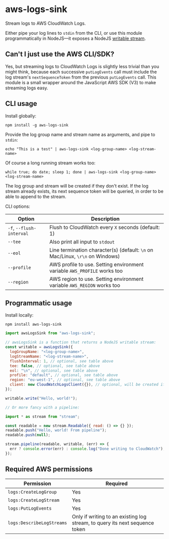 # aws-logs-sink

Stream logs to AWS CloudWatch Logs.

Either pipe your log lines to `stdin` from the CLI, or use this module programmatically in NodeJS––it exposes a NodeJS [writable stream](https://nodejs.org/api/stream.html#writable-streams).

## Can't I just use the AWS CLI/SDK?

Yes, but streaming logs to CloudWatch Logs is slightly less trivial than you might think, because each successive `putLogEvents` call must include the log stream's `nextSequenceToken` from the previous `putLogEvents` call. This module is a small wrapper around the JavaScript AWS SDK (V3) to make streaming logs easy.

## CLI usage

Install globally:

```shell
npm install -g aws-logs-sink
```

Provide the log group name and stream name as arguments, and pipe to `stdin`:

```shell
echo "This is a test" | aws-logs-sink <log-group-name> <log-stream-name>
```

Of course a long running stream works too:

```shell
while true; do date; sleep 1; done | aws-logs-sink <log-group-name> <log-stream-name>
```

The log group and stream will be created if they don't exist. If the log stream already exists, its next sequence token will be queried, in order to be able to append to the stream.

CLI options:

| Option                   | Description                                                                   |
| ------------------------ | ----------------------------------------------------------------------------- |
| `-f`, `--flush-interval` | Flush to CloudWatch every `X` seconds (default: 1)                            |
| `--tee`                  | Also print all input to `stdout`                                              |
| `--eol`                  | Line termination character(s) (default: `\n` on Mac/Linux, `\r\n` on Windows) |
| `--profile`              | AWS profile to use. Setting environment variable `AWS_PROFILE` works too      |
| `--region`               | AWS region to use. Setting environment variable `AWS_REGION` works too        |

## Programmatic usage

Install locally:

```shell
npm install aws-logs-sink
```

```javascript
import awsLogsSink from "aws-logs-sink";

// awsLogsSink is a function that returns a NodeJS writable stream:
const writable = awsLogsSink({
  logGroupName: "<log-group-name>",
  logStreamName: "<log-stream-name>",
  flushInterval: 1, // optional, see table above
  tee: false, // optional, see table above
  eol: "\n", // optional, see table above
  profile: "default", // optional, see table above
  region: "eu-west-1", // optional, see table above
  client: new CloudWatchLogsClient({}), // optional, will be created if not provided
});

writable.write("Hello, world!");

// Or more fancy with a pipeline:

import * as stream from "stream";

const readable = new stream.Readable({ read: () => {} });
readable.push("Hello, world! From pipeline");
readable.push(null);

stream.pipeline(readable, writable, (err) => {
  err ? console.error(err) : console.log("Done writing to CloudWatch");
});
```

## Required AWS permissions

| Permission                | Required                                                                    |
| ------------------------- | --------------------------------------------------------------------------- |
| `logs:CreateLogGroup`     | Yes                                                                         |
| `logs:CreateLogStream`    | Yes                                                                         |
| `logs:PutLogEvents`       | Yes                                                                         |
| `logs:DescribeLogStreams` | Only if writing to an existing log stream, to query its next sequence token |

